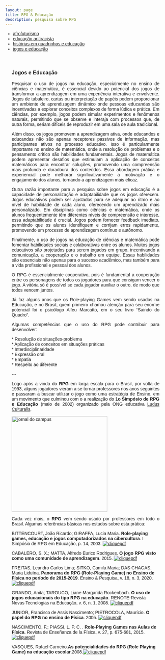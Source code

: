 ```yaml
---
layout: page
title: RPG & Educação
description: pesquisa sobre RPG
---
```

<html lang="pt-BR">
<head>
    <meta charset="UTF-8">
    <meta name="viewport" content="width=device-width, initial-scale=1.0">
    <title>Menu de Navegação</title>
    <style>
        body {
            font-family: Arial, sans-serif;
        }
        .menu {
            background-color: #333;
            overflow: hidden;
        }
        .menu a {
            float: left;
            display: block;
            color: white;
            text-align: center;
            padding: 14px 16px;
            text-decoration: none;
        }
        .menu a:hover {
            background-color: #ddd;
            color: black;
        }
        .content {
            padding: 20px;
        }
    </style>
</head>
<body>

<div class="navbar">
  <div class="navbar-inner">
      <ul class="nav">
          <li><a href="/pages/pesquisa/pesquisa_afro.html">afrofuturismo</a></li>
          <li><a href="/pages/pesquisa/pesquisa_edu.html">educação antiracista</a></li>
          <li><a href="/pages/pesquisa/pesquisa_hq.html">histórias em quadrinhos e educação</a></li>
          <li><a href="/pages/pesquisa/pesquisa_jogos.html">jogos e educação</a></li>
      </ul>
  </div>
</div>

<div class="content">
    <h3 id="jogos">Jogos e Educação</h3>
    <p style="text-align: justify;">
        Pesquisar o uso de jogos na educação, especialmente no ensino de ciências e matemática, é essencial devido ao potencial dos jogos de transformar a aprendizagem em uma experiência interativa e envolvente. Jogos de tabuleiro, cartas ou interpretação de papéis podem proporcionar um ambiente de aprendizagem dinâmico onde pessoas educandas são incentivadas a explorar conceitos complexos de forma lúdica e prática. Em ciências, por exemplo, jogos podem simular experimentos e fenômenos naturais, permitindo que se observe e interaja com processos que, de outra forma, seriam difíceis de reproduzir em uma sala de aula tradicional.
    </p>
    <p style="text-align: justify;">
        Além disso, os jogos promovem a aprendizagem ativa, onde educandos e educandas não são apenas receptores passivos de informação, mas participantes ativos no processo educativo. Isso é particularmente importante no ensino de matemática, onde a resolução de problemas e o pensamento crítico são habilidades fundamentais. Jogos de matemática podem apresentar desafios que estimulam a aplicação de conceitos matemáticos para encontrar soluções, promovendo uma compreensão mais profunda e duradoura dos conteúdos. Essa abordagem prática e experiencial pode melhorar significativamente a motivação e o engajamento dos alunos, tornando a aprendizagem mais eficaz.
    </p>
    <p style="text-align: justify;">
        Outra razão importante para a pesquisa sobre jogos em educação é a capacidade de personalização e adaptabilidade que os jogos oferecem. Jogos educativos podem ser ajustados para se adequar ao ritmo e ao nível de habilidade de cada aluno, oferecendo um aprendizado mais personalizado. Em disciplinas como ciências e matemática, onde os alunos frequentemente têm diferentes níveis de compreensão e interesse, essa adaptabilidade é crucial. Jogos podem fornecer feedback imediato, permitindo que os alunos identifiquem e corrijam erros rapidamente, promovendo um processo de aprendizagem contínuo e autônomo.
    </p>
    <p style="text-align: justify;">
        Finalmente, o uso de jogos na educação de ciências e matemática pode fomentar habilidades sociais e colaborativas entre os alunos. Muitos jogos educativos são projetados para serem jogados em grupo, incentivando a comunicação, a cooperação e o trabalho em equipe. Essas habilidades são essenciais não apenas para o sucesso acadêmico, mas também para a vida profissional e pessoal dos alunos.
    </p>
    <p style="text-align: justify;">
        O RPG é essencialmente cooperativo, pois é fundamental a cooperação entre os personagens de todos os jogadores para que consigam vencer o jogo. A vitória só é possível se cada jogador auxiliar o outro, de modo que todos vencem juntos.
    </p>
    <p style="text-align: justify;">
        Já faz alguns anos que os Role-playing Games vem sendo usados na Educação, e no Brasil, quem primeiro chamou atenção para seu enorme potencial foi o psicólogo Alfeu Marcatto, em o seu livro “Saindo do Quadro”.
    </p>
    <p style="text-align: justify;">
        Algumas competências que o uso do RPG pode contribuir para desenvolver:
    </p>
<p>
* Resolução de situações-problema<br />  
* Aplicação de conceitos em situações práticas  <br />
* Interdisciplinaridade  <br />
* Expressão oral  <br />
* Empatia  <br />
* Respeito ao diferente  <br />
<p>
---

<p style="text-align: justify;"> Logo após a vinda do <b>RPG</b> em larga escala para o Brasil, por volta de 1993, alguns jogadores  vieram a se tornar professores nos anos seguintes e passaram a buscar utilizar o jogo como uma  estratégia de Ensino, em um movimento que culminou com o a realização do <b>1o Simpósio de RPG e Educação</b> (maio de 2002) organizado pela ONG educativa <a href="www.rpgeducacao.com.br">Ludus Culturalis</a>. </p>  
<p>
<img src="https://itxesco.github.io/assets/figuras/rpg/einstein.jpg" alt="jornal do campus" style="height: 300px; width: auto; object-fit: cover;">
<p>
<p style="text-align: justify;"> Cada vez mais, o <b>RPG</b> vem sendo usado por professores em todo o Brasil. Algumas referências básicas nos estudos sobre esta prática:</p>

<p>
BITTENCOURT, João Ricardo; GIRAFFA, Lucia Maria. <b>Role-playing games, educação e jogos computadorizados na cibercultura</b>. I Simpósio de RPG em Educação, p. 14, 2003. <a href="https://d1wqtxts1xzle7.cloudfront.net/49291500/historiapaper03.pdf?1475417856=&response-content-disposition=inline%3B+filename%3DRole_Playing_Games_Educacao_e_Jogos_Comp.pdf&Expires=1607975730&Signature=CPwz~-sLxvf1hF41gTd0tpJQqQeX2CFYOo-H59GY05AGokUzXKZDjYJzc5nmgo9G1-UNGauCJxb-NmFzU1efebdgbXeGfcbivbHDLyMAlpboign4DO5roW-p2-mkQJKi5ClTA3D1fAVo3EU6cnT3bgUG2u6Nbo3KIUwtIKhKmcVa4u~9LBRlWVuG6zIZfqQjHWhc5jtoXbtY0HIHFYGZhMT3YeppBEH8Y7t6pqqH3Si5kXdsRw3Iag2h6828lH8u6FJzThXiXWlBXEv181spkmUC3Wv9B-ipPu0WZFqixFb1bVTTZQDPMt2wCmC4zIW~SyEpKw5CGTv98zL6kx9~4w__&Key-Pair-Id=APKAJLOHF5GGSLRBV4ZA"><img src="https://itxesco.github.io/imagens/icones/icons16/pdf-icon.png" alt=clique para baixar>pdf</a><br />
<p>
CABALERO, S. X.; MATTA, Alfredo Eurico Rodrigues. <b>O jogo RPG visto como uma comunidade de aprendizagem</b>. 2015. <a href="http://www.comunidadesvirtuais.pro.br/seminario2/trabalhos/suelixavier_alfredoeurico.pdf"><img src="https://itxesco.github.io/imagens/icones/icons16/pdf-icon.png" alt=clique para baixar>pdf</a><br />
<p>
FREITAS, Leandro Carlos Lima; SITKO, Camila Maria; DAS CHAGAS, Maria Liduína. <b>Panorama do RPG (Role-Playing Game) no Ensino de Física no período de 2015-2019</b>. Ensino & Pesquisa, v. 18, n. 3, 2020. <a href="http://periodicos.unespar.edu.br/index.php/ensinoepesquisa/article/view/3693"><img src="https://itxesco.github.io/imagens/icones/icons16/pdf-icon.png" alt=clique para baixar>pdf</a><br />
<p>
GRANDO, Anita; TAROUCO, Liane Margarida Rockenbach. <b>O uso de jogos educacionais do tipo RPG na educação</b>. RENOTE-Revista Novas Tecnologias na Educação, v. 6, n. 1, 2008. <a href="https://www.seer.ufrgs.br/renote/article/viewFile/14403/8308"><img src="https://itxesco.github.io/imagens/icones/icons16/pdf-icon.png" alt=clique para baixar>pdf</a><br />
<p>
JUNIOR, Francisco de Assis Nascimento; PIETROCOLA, Maurício. <b>O papel do RPG no ensino de Física</b>. 2005.
<a href="https://sites.usp.br/nupic/wp-content/uploads/sites/293/2016/05/Francisco_de_Assis_Nascimento_Junior_O_PAPEL_DO_RPG.pdf"><img src="https://itxesco.github.io/imagens/icones/icons16/pdf-icon.png" alt=clique para baixar>pdf</a><br />
<p>
NASCIMENTO, F.; PIASSI, L. P. C. . <b>Role-Playing Games nas Aulas de Física</b>. Revista de Enseñanza de la Física, v. 27, p. 675-681, 2015. <a href="https://itxesco.github.io/assets/articles/Role-Playing_Games_nas_Aulas_de_Fsica.pdf"><img src="https://itxesco.github.io/imagens/icones/icons16/pdf-icon.png" alt=clique para baixar>pdf</a><br />
<p>
VASQUES, Rafael Carneiro.<b>As potencialidades do RPG (Role Playing Game) na educação escolar</b>.2008.<a href="https://repositorio.unesp.br/handle/11449/90316"><img src="https://itxesco.github.io/imagens/icones/icons16/pdf-icon.png" alt=clique para baixar>pdf</a><br />
<p>
</p>
